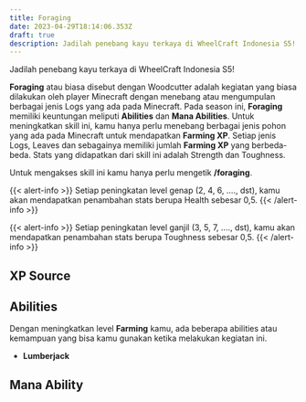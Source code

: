 ```yaml
---
title: Foraging
date: 2023-04-29T18:14:06.353Z
draft: true
description: Jadilah penebang kayu terkaya di WheelCraft Indonesia S5!
---
```

Jadilah penebang kayu terkaya di WheelCraft Indonesia S5!

**Foraging** atau biasa disebut dengan Woodcutter adalah kegiatan yang biasa dilakukan oleh player Minecraft dengan menebang atau mengumpulan berbagai jenis Logs yang ada pada Minecraft. Pada season ini, **Foraging** memiliki keuntungan meliputi **Abilities** dan **Mana Abilities**. Untuk meningkatkan skill ini, kamu hanya perlu menebang berbagai jenis pohon yang ada pada Minecraft untuk mendapatkan **Farming XP**. Setiap jenis Logs, Leaves dan sebagainya memiliki jumlah **Farming XP** yang berbeda-beda. Stats yang didapatkan dari skill ini adalah Strength dan Toughness.

Untuk mengakses skill ini kamu hanya perlu mengetik **/foraging**.

{{< alert-info >}} Setiap peningkatan level genap (2, 4, 6, ...., dst), kamu akan mendapatkan penambahan stats berupa Health sebesar 0,5. {{< /alert-info >}}

{{< alert-info >}} Setiap peningkatan level ganjil (3, 5, 7, ...., dst), kamu akan mendapatkan penambahan stats berupa Toughness sebesar 0,5. {{< /alert-info >}}

## XP Source

## Abilities

Dengan meningkatkan level **Farming** kamu, ada beberapa abilities atau kemampuan yang bisa kamu gunakan ketika melakukan kegiatan ini.

* **Lumberjack**



## Mana Ability